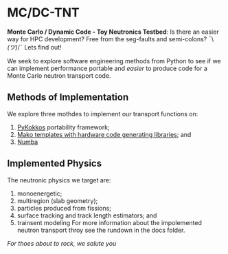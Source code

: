 # MC/DC-TNT
**Monte Carlo / Dynamic Code - Toy Neutronics Testbed**: Is there an easier way for HPC development? Free from the seg-faults and semi-colons? ¯\\_(ツ)_/¯ Lets find out!

We seek to explore software engineering methods from Python to see if we can implement performance portable and *easier* to produce code for a Monte Carlo neutron transport code.

## Methods of Implementation
We explore three mothdes to implement our transport functions on:
1. [PyKokkos](https://github.com/kokkos/pykokkos) portability framework;
2. [Mako templates with hardware code generating libraries](https://github.com/PyFR/PyFR); and
3. [Numba](https://numba.pydata.org/)

## Implemented Physics
The neutronic physics we target are:
1. monoenergetic;
2. multiregion (slab geometry);
3. particles produced from fissions;
4. surface tracking and track length estimators; and
5. trainsent modeling
For more information about the impolemented neutron transport throy see the rundown in the docs folder.

*For thoes about to rock, we salute you*
